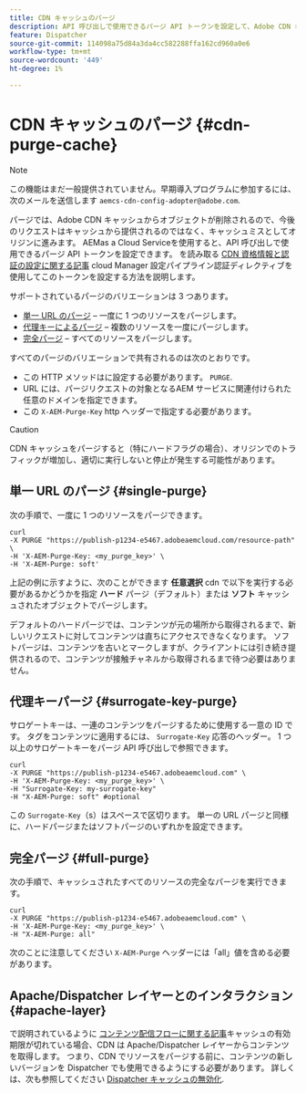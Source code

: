```yaml
---
title: CDN キャッシュのパージ
description: API 呼び出しで使用できるパージ API トークンを設定して、Adobe CDN キャッシュからキャッシュされたオブジェクトを削除する方法を説明します。
feature: Dispatcher
source-git-commit: 114098a75d84a3da4cc582288ffa162cd960a0e6
workflow-type: tm+mt
source-wordcount: '449'
ht-degree: 1%

---
```


# CDN キャッシュのパージ {#cdn-purge-cache}

>[!NOTE]
>この機能はまだ一般提供されていません。早期導入プログラムに参加するには、次のメールを送信します `aemcs-cdn-config-adopter@adobe.com`.

パージでは、Adobe CDN キャッシュからオブジェクトが削除されるので、今後のリクエストはキャッシュから提供されるのではなく、キャッシュミスとしてオリジンに進みます。
AEMas a Cloud Serviceを使用すると、API 呼び出しで使用できるパージ API トークンを設定できます。 を読み取る [CDN 資格情報と認証の設定に関する記事](/help/implementing/dispatcher/cdn-credentials-authentication.md#purge-API-token) cloud Manager 設定パイプライン認証ディレクティブを使用してこのトークンを設定する方法を説明します。

サポートされているパージのバリエーションは 3 つあります。

* [単一 URL のパージ](#single-purge)  – 一度に 1 つのリソースをパージします。
* [代理キーによるパージ](#surrogate-key-purge)  – 複数のリソースを一度にパージします。
* [完全パージ](#full-purge)  – すべてのリソースをパージします。

すべてのパージのバリエーションで共有されるのは次のとおりです。

* この HTTP メソッドはに設定する必要があります。 `PURGE`.
* URL には、パージリクエストの対象となるAEM サービスに関連付けられた任意のドメインを指定できます。
* この `X-AEM-Purge-Key` http ヘッダーで指定する必要があります。

>[!CAUTION]
>CDN キャッシュをパージすると（特にハードフラグの場合）、オリジンでのトラフィックが増加し、適切に実行しないと停止が発生する可能性があります。

## 単一 URL のパージ {#single-purge}

次の手順で、一度に 1 つのリソースをパージできます。

```
curl
-X PURGE "https://publish-p1234-e5467.adobeaemcloud.com/resource-path" \
-H 'X-AEM-Purge-Key: <my_purge_key>' \
-H 'X-AEM-Purge: soft'
```

上記の例に示すように、次のことができます **任意選択** cdn で以下を実行する必要があるかどうかを指定 **ハード** パージ（デフォルト）または **ソフト** キャッシュされたオブジェクトでパージします。

デフォルトのハードパージでは、コンテンツが元の場所から取得されるまで、新しいリクエストに対してコンテンツは直ちにアクセスできなくなります。 ソフトパージは、コンテンツを古いとマークしますが、クライアントには引き続き提供されるので、コンテンツが接触チャネルから取得されるまで待つ必要はありません。

## 代理キーパージ {#surrogate-key-purge}

サロゲートキーは、一連のコンテンツをパージするために使用する一意の ID です。 タグをコンテンツに適用するには、 `Surrogate-Key` 応答のヘッダー。 1 つ以上のサロゲートキーをパージ API 呼び出しで参照できます。

```
curl
-X PURGE "https://publish-p1234-e5467.adobeaemcloud.com" \
-H 'X-AEM-Purge-Key: <my_purge_key>' \
-H "Surrogate-Key: my-surrogate-key"
-H "X-AEM-Purge: soft" #optional
```

この `Surrogate-Key`（s）はスペースで区切ります。 単一の URL パージと同様に、ハードパージまたはソフトパージのいずれかを設定できます。

## 完全パージ {#full-purge}

次の手順で、キャッシュされたすべてのリソースの完全なパージを実行できます。

```
curl
-X PURGE "https://publish-p1234-e5467.adobeaemcloud.com" \
-H 'X-AEM-Purge-Key: <my_purge_key>' \
-H "X-AEM-Purge: all"
```

次のことに注意してください `X-AEM-Purge` ヘッダーには「all」値を含める必要があります。

## Apache/Dispatcher レイヤーとのインタラクション {#apache-layer}

で説明されているように [コンテンツ配信フローに関する記事](/help/implementing/dispatcher/overview.md)キャッシュの有効期限が切れている場合、CDN は Apache/Dispatcher レイヤーからコンテンツを取得します。 つまり、CDN でリソースをパージする前に、コンテンツの新しいバージョンを Dispatcher でも使用できるようにする必要があります。 詳しくは、次も参照してください [Dispatcher キャッシュの無効化](/help/implementing/dispatcher/caching.md#disp).
